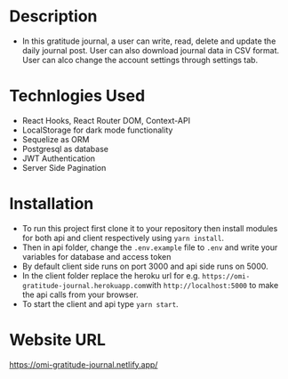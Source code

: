 # Description

- In this gratitude journal, a user can write, read, delete and update the daily journal post. User can also download journal data in CSV format. User can alco change the account settings through settings tab.

# Technlogies Used

- React Hooks, React Router DOM, Context-API
- LocalStorage for dark mode functionality
- Sequelize as ORM
- Postgresql as database
- JWT Authentication
- Server Side Pagination

# Installation

- To run this project first clone it to your repository then install modules for both api and client respectively using `yarn install`.
- Then in api folder, change the `.env.example` file to `.env` and write your variables for database and access token
- By default client side runs on port 3000 and api side runs on 5000.
- In the client folder replace the heroku url for e.g. `https://omi-gratitude-journal.herokuapp.com`with `http://localhost:5000` to make the api calls from your browser.
- To start the client and api type `yarn start`.

# Website URL

https://omi-gratitude-journal.netlify.app/
